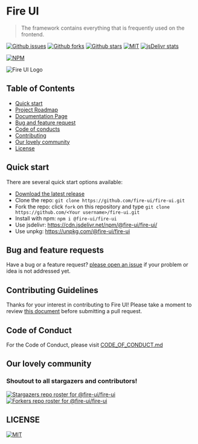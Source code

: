 # Fire UI
> The framework contains everything that is frequently used on the frontend.

[![Github issues](https://img.shields.io/github/issues/fire-ui/fire-ui)](https://github.com/fire-ui/fire-ui/issues) [![Github forks](https://img.shields.io/github/forks/fire-ui/fire-ui)](https://github.com/fire-ui/fire-ui/network/members) [![Github stars](https://img.shields.io/github/stars/fire-ui/fire-ui)](https://github.com/fire-ui/fire-ui/stargazers) [![MIT](https://img.shields.io/github/license/fire-ui/fire-ui)](https://github.com/fire-ui/fire-ui/blob/master/LICENSE) [![jsDelivr stats](https://data.jsdelivr.com/v1/package/npm/@fire-ui/fire-ui/badge)](https://www.jsdelivr.com/package/npm/@fire-ui/fire-ui)

[![NPM](https://nodei.co/npm/@fire-ui/fire-ui.png?mini=true)](https://npmjs.org/package/@fire-ui/fire-ui)


![Fire UI Logo](https://avatars0.githubusercontent.com/u/76034545)

## Table of Contents
- [Quick start](#quick-start)
- [Project Roadmap](https://github.com/fire-ui/fire-ui/projects/)
- [Documentation Page](https://fire-ui.github.io/)
- [Bug and feature request](#bug-and-feature-requests)
- [Code of conducts](#code-of-conduct)
- [Contributing](#contributing-guidelines)
- [Our lovely community](#special-thanks)
- [License](https://github.com/fire-ui/fire-ui/blob/master/LICENSE)

## Quick start
There are several quick start options available:
- [Download the latest release](https://github.com/fire-ui/fire-ui/releases)
- Clone the repo: `git clone https://github.com/fire-ui/fire-ui.git`
- Fork the repo: click `fork` on this repository and type `git clone https://github.com/<Your username>/fire-ui.git`
- Install with npm: `npm i @fire-ui/fire-ui`
- Use jsdelivr: https://cdn.jsdelivr.net/npm/@fire-ui/fire-ui/
- Use unpkg: https://unpkg.com/@fire-ui/fire-ui

## Bug and feature requests
Have a bug or a feature request? [please open an issue](https://github.com/fire-ui/fire-ui/issues) if your problem or idea is not addressed yet. 

## Contributing Guidelines
Thanks for your interest in contributing to Fire UI! Please take a moment to review [this document](https://github.com/fire-ui/fire-ui/blob/master/CONTRIBUTING.md) before submitting a pull request.

## Code of Conduct
For the Code of Conduct, please visit [CODE_OF_CONDUCT.md](https://github.com/fire-ui/fire-ui/blob/master/CODE_OF_CONDUCT.md)

## Our lovely community
### Shoutout to all stargazers and contributors!
[![Stargazers repo roster for @fire-ui/fire-ui](https://reporoster.com/stars/fire-ui/fire-ui)](https://github.com/fire-ui/fire-ui/stargazers)
[![Forkers repo roster for @fire-ui/fire-ui](https://reporoster.com/forks/fire-ui/fire-ui)](https://github.com/fire-ui/fire-ui/network/members)

## LICENSE
[![MIT](https://img.shields.io/github/license/fire-ui/fire-ui)](https://github.com/fire-ui/fire-ui/blob/master/LICENSE)
